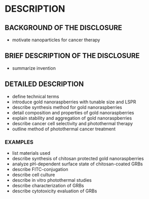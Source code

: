# DESCRIPTION

## BACKGROUND OF THE DISCLOSURE

- motivate nanoparticles for cancer therapy

## BRIEF DESCRIPTION OF THE DISCLOSURE

- summarize invention

## DETAILED DESCRIPTION

- define technical terms
- introduce gold nanoraspberries with tunable size and LSPR
- describe synthesis method for gold nanoraspberries
- detail composition and properties of gold nanoraspberries
- explain stability and aggregation of gold nanoraspberries
- describe cancer cell selectivity and photothermal therapy
- outline method of photothermal cancer treatment

### EXAMPLES

- list materials used
- describe synthesis of chitosan protected gold nanoraspberries
- analyze pH-dependent surface state of chitosan-coated GRBs
- describe FITC-conjugation
- describe cell culture
- describe in vitro photothermal studies
- describe characterization of GRBs
- describe cytotoxicity evaluation of GRBs

